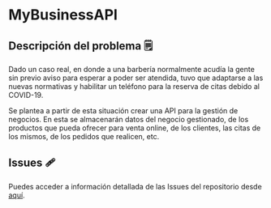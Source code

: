 # MyBusinessAPI

## Descripción del problema :spiral_notepad:

Dado un caso real, en donde a una barbería normalmente acudía la gente sin previo aviso para esperar a poder ser atendida, tuvo que adaptarse a las nuevas normativas y habilitar un teléfono para la reserva de citas debido al COVID-19.

Se plantea a partir de esta situación crear una API para la gestión de negocios. En esta se almacenarán datos del negocio gestionado, de los productos que pueda ofrecer para venta online, de los clientes, las citas de los mismos, de los pedidos que realicen, etc.

## Issues :adhesive_bandage:

Puedes acceder a información detallada de las Issues del repositorio desde [aquí](https://github.com/Antobio17/IV/docs/ISSUES.md).